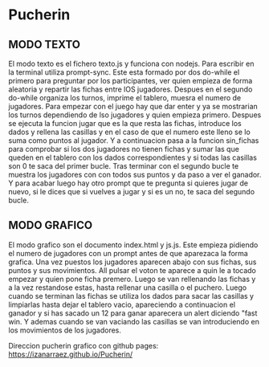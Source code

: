 # Pucherin
 
MODO TEXTO
------------
El modo texto es el fichero texto.js y funciona con nodejs. Para escribir en la terminal utiliza prompt-sync.
Este esta formado por dos do-while el primero para preguntar por los participantes, ver quien empieza de forma aleatoria y repartir las fichas entre lOS jugadores.
Despues en el segundo do-while organiza los turnos, imprime el tablero, muesra el numero de jugadores. Para empezar con el juego hay que dar enter y ya se mostrarian 
los turnos dependiendo de lso jugadores y quien empieza primero. Despues se ejecuta la funcion jugar que es la que resta las fichas, introduce los dados y rellena las
casillas y en el caso de que el numero este lleno se lo suma como puntos al jugador. Y a continuacion pasa a la funcion sin_fichas para comprobar si los dos jugadores 
no tienen fichas y sumar las que queden en el tablero con los dados correspondientes y si  todas las casillas son 0 te saca del primer bucle.
Tras terminar con el segundo bucle te muestra los jugadores con con todos sus puntos y da paso a ver el ganador.
Y para acabar luego hay otro prompt que te pregunta si quieres jugar de nuevo, si le dices que si vuelves a jugar y si es un no, te saca del segundo bucle.

MODO GRAFICO
------------
El modo grafico son el documento index.html y js.js. Este empieza pidiendo el numero de jugadores con un prompt antes de que aparezaca la forma grafica. Una vez puestos los jugadores aparecen abajo con sus fichas, sus puntos y sus movimientos. All pulsar el voton te aparece a quin le a tocado empezar y quien pone ficha premero. Luego se van rellenando las fichas y a la vez restandose estas, hasta rellenar una casilla o el puchero. Luego cuando se terminan las fichas se utiliza los dados para sacar las casillas y limpiarlas hasta dejar el tablero vacio, apareciendo a continuacion el ganador y si has sacado un 12 para ganar aparecera un alert diciendo "fast win. Y ademas cuando se van vaciando las casillas se van introduciendo en los movimientos de los jugadores.

Direccion pucherin grafico con github pages:
https://izanarraez.github.io/Pucherin/
